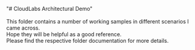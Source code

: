 "# CloudLabs Architectural Demo" <br/><br/>
This folder contains a number of working samples in different scenarios I came across.<br/>
Hope they will be helpful as a good reference.<br/>
Please find the respective folder documentation for more details.<br/>



